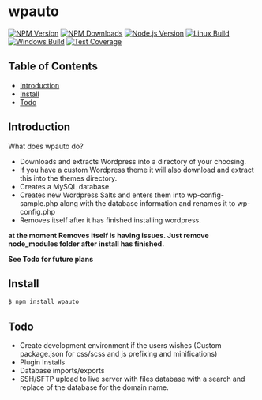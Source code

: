 # wpauto

[![NPM Version][npm-image]][npm-url]
[![NPM Downloads][downloads-image]][downloads-url]
[![Node.js Version][node-version-image]][node-version-url]
[![Linux Build][travis-image]][travis-url]
[![Windows Build][appveyor-image]][appveyor-url]
[![Test Coverage][coveralls-image]][coveralls-url]

## Table of Contents

- [Introduction](#introduction)
- [Install](#install)
- [Todo](#todo)


## Introduction

What does wpauto do?
- Downloads and extracts Wordpress into a directory of your choosing.
- If you have a custom Wordpress theme it will also download and extract this into the themes directory.
- Creates a MySQL database.
- Creates new Wordpress Salts and enters them into wp-config-sample.php along with the database information and renames it to wp-config.php
- Removes itself after it has finished installing wordpress. 

**at the moment Removes itself is having issues. Just remove node_modules folder after install has finished.**

**See Todo for future plans**


## Install

```sh
$ npm install wpauto
```

## Todo

* Create development environment if the users wishes (Custom package.json for css/scss and js prefixing and minifications)
* Plugin Installs
* Database imports/exports
* SSH/SFTP upload to live server with files database with a search and replace of the database for the domain name.

[npm-image]: https://img.shields.io/npm/v/wpauto.svg
[npm-url]: https://npmjs.org/package/wpauto
[node-version-image]: https://img.shields.io/node/v/wpauto.svg
[node-version-url]: https://nodejs.org/en/download/
[travis-image]: https://img.shields.io/travis/michaelmano/node-wpauto/master.svg?label=linux
[travis-url]: https://travis-ci.org/michaelmano/node-wpauto
[appveyor-image]: https://img.shields.io/appveyor/ci/dougwilson/node-wpauto/master.svg?label=windows
[appveyor-url]: https://ci.appveyor.com/project/dougwilson/node-wpauto
[coveralls-image]: https://img.shields.io/coveralls/michaelmano/node-wpauto/master.svg
[coveralls-url]: https://coveralls.io/r/michaelmano/node-wpauto?branch=master
[downloads-image]: https://img.shields.io/npm/dm/wpauto.svg
[downloads-url]: https://npmjs.org/package/wpauto
